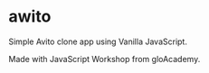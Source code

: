 # awito
Simple Avito clone app using Vanilla JavaScript.

Made with JavaScript Workshop from gloAcademy.
